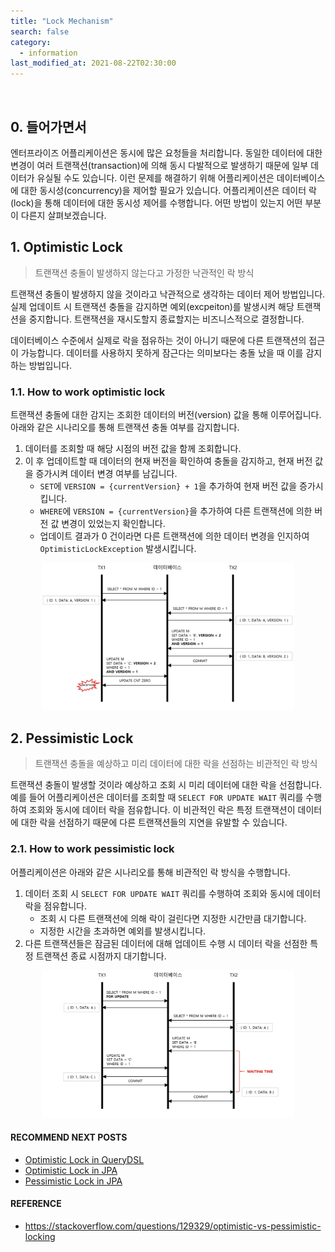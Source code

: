 ```yaml
---
title: "Lock Mechanism"
search: false
category:
  - information
last_modified_at: 2021-08-22T02:30:00
---
```


<br>

## 0. 들어가면서

엔터프라이즈 어플리케이션은 동시에 많은 요청들을 처리합니다. 
동일한 데이터에 대한 변경이 여러 트랜잭션(transaction)에 의해 동시 다발적으로 발생하기 때문에 일부 데이터가 유실될 수도 있습니다. 
이런 문제를 해결하기 위해 어플리케이션은 데이터베이스에 대한 동시성(concurrency)을 제어할 필요가 있습니다. 
어플리케이션은 데이터 락(lock)을 통해 데이터에 대한 동시성 제어를 수행합니다. 
어떤 방법이 있는지 어떤 부분이 다른지 살펴보겠습니다. 

## 1. Optimistic Lock 

> 트랜잭션 충돌이 발생하지 않는다고 가정한 낙관적인 락 방식

트랜잭션 충돌이 발생하지 않을 것이라고 낙관적으로 생각하는 데이터 제어 방법입니다. 
실제 업데이트 시 트랜잭션 충돌을 감지하면 예외(excpeiton)를 발생시켜 해당 트랜잭션을 중지합니다. 
트랜잭션을 재시도할지 종료할지는 비즈니스적으로 결정합니다. 

데이터베이스 수준에서 실제로 락을 점유하는 것이 아니기 때문에 다른 트랜잭션의 접근이 가능합니다. 
데이터를 사용하지 못하게 잠근다는 의미보다는 충돌 났을 때 이를 감지하는 방법입니다.

### 1.1. How to work optimistic lock

트랜잭션 충돌에 대한 감지는 조회한 데이터의 버전(version) 값을 통해 이루어집니다. 
아래와 같은 시나리오를 통해 트랜잭션 충돌 여부를 감지합니다. 

1. 데이터를 조회할 때 해당 시점의 버전 값을 함께 조회합니다.
1. 이 후 업데이트할 때 데이터의 현재 버전을 확인하여 충돌을 감지하고, 현재 버전 값을 증가시켜 데이터 변경 여부를 남깁니다. 
    * `SET`에 `VERSION = {currentVersion} + 1`을 추가하여 현재 버전 값을 증가시킵니다.
    * `WHERE`에 `VERSION = {currentVersion}`을 추가하여 다른 트랜잭션에 의한 버전 값 변경이 있었는지 확인합니다.
    * 업데이트 결과가 0 건이라면 다른 트랜잭션에 의한 데이터 변경을 인지하여 `OptimisticLockException` 발생시킵니다.

<p align="center">
    <img src="/images/application-lock-mechanism-1.JPG" width="80%" class="image__border">
</p>

## 2. Pessimistic Lock

> 트랜잭션 충돌을 예상하고 미리 데이터에 대한 락을 선점하는 비관적인 락 방식

트랜잭션 충돌이 발생할 것이라 예상하고 조회 시 미리 데이터에 대한 락을 선점합니다. 
예를 들어 어플리케이션은 데이터를 조회할 때 `SELECT FOR UPDATE WAIT` 쿼리를 수행하여 조회와 동시에 데이터 락을 점유합니다. 
이 비관적인 락은 특정 트랜잭션이 데이터에 대한 락을 선점하기 때문에 다른 트랜잭션들의 지연을 유발할 수 있습니다.

### 2.1. How to work pessimistic lock

어플리케이션은 아래와 같은 시나리오를 통해 비관적인 락 방식을 수행합니다.

1. 데이터 조회 시 `SELECT FOR UPDATE WAIT` 쿼리를 수행하여 조회와 동시에 데이터 락을 점유합니다.
    * 조회 시 다른 트랜잭션에 의해 락이 걸린다면 지정한 시간만큼 대기합니다.
    * 지정한 시간을 초과하면 예외를 발생시킵니다.
1. 다른 트랜잭션들은 잠금된 데이터에 대해 업데이트 수행 시 데이터 락을 선점한 특정 트랜잭션 종료 시점까지 대기합니다.

<p align="center">
    <img src="/images/application-lock-mechanism-2.JPG" width="80%" class="image__border">
</p>

#### RECOMMEND NEXT POSTS

* [Optimistic Lock in QueryDSL][optimistic-lock-in-query-dsl-link]
* [Optimistic Lock in JPA][jpa-optimistic-lock-link]
* [Pessimistic Lock in JPA][jpa-pessimitic-lock-link]

#### REFERENCE

* <https://stackoverflow.com/questions/129329/optimistic-vs-pessimistic-locking>

[jpa-optimistic-lock-link]: https://junhyunny.github.io/spring-boot/jpa/junit/jpa-optimistic-lock/
[jpa-pessimitic-lock-link]: https://junhyunny.github.io/spring-boot/jpa/junit/jpa-pessimitic-lock/
[optimistic-lock-in-query-dsl-link]: https://junhyunny.github.io/java/spring-boot/query-dsl/jpa/optimistic-lock-in-query-dsl/